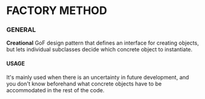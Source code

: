 # FACTORY METHOD

### GENERAL

**Creational** GoF design pattern that defines an interface for creating objects, but lets individual subclasses
decide which concrete object to instantiate.

#### USAGE

It's mainly used when there is an uncertainty in future development, and you don't know beforehand what concrete
objects have to be accommodated in the rest of the code.

